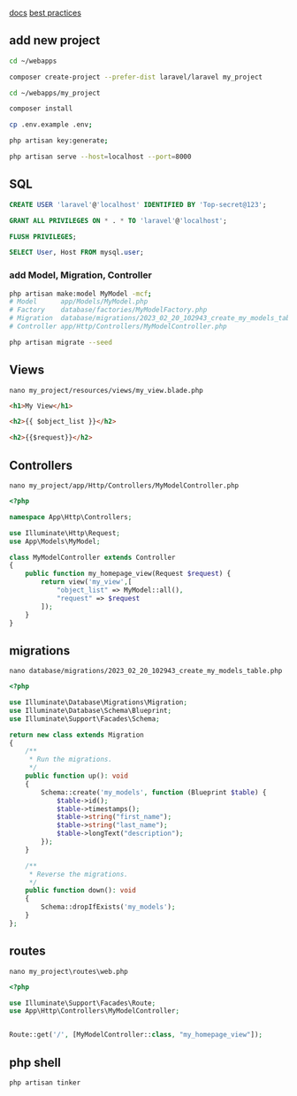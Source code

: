 [docs](https://laravel.com/docs/9.x/routing)
[best practices](https://github.com/alexeymezenin/laravel-best-practices)


## add new project
```bash
cd ~/webapps

composer create-project --prefer-dist laravel/laravel my_project

cd ~/webapps/my_project

composer install

cp .env.example .env;

php artisan key:generate;

php artisan serve --host=localhost --port=8000
```


## SQL
```sql
CREATE USER 'laravel'@'localhost' IDENTIFIED BY 'Top-secret@123';

GRANT ALL PRIVILEGES ON * . * TO 'laravel'@'localhost';

FLUSH PRIVILEGES;

SELECT User, Host FROM mysql.user;
```


### add Model, Migration, Controller
```bash
php artisan make:model MyModel -mcf;
# Model      app/Models/MyModel.php
# Factory    database/factories/MyModelFactory.php
# Migration  database/migrations/2023_02_20_102943_create_my_models_table.php
# Controller app/Http/Controllers/MyModelController.php

php artisan migrate --seed
```


## Views
`nano my_project/resources/views/my_view.blade.php`
```html
<h1>My View</h1>

<h2>{{ $object_list }}</h2>

<h2>{{$request}}</h2>
```


## Controllers
`nano my_project/app/Http/Controllers/MyModelController.php`
```php
<?php

namespace App\Http\Controllers;

use Illuminate\Http\Request;
use App\Models\MyModel;

class MyModelController extends Controller
{
    public function my_homepage_view(Request $request) {
        return view('my_view',[
            "object_list" => MyModel::all(),
            "request" => $request
        ]);
    }
}
```


## migrations
`nano database/migrations/2023_02_20_102943_create_my_models_table.php`
```php
<?php

use Illuminate\Database\Migrations\Migration;
use Illuminate\Database\Schema\Blueprint;
use Illuminate\Support\Facades\Schema;

return new class extends Migration
{
    /**
     * Run the migrations.
     */
    public function up(): void
    {
        Schema::create('my_models', function (Blueprint $table) {
            $table->id();
            $table->timestamps();
            $table->string("first_name");
            $table->string("last_name");
            $table->longText("description");
        });
    }

    /**
     * Reverse the migrations.
     */
    public function down(): void
    {
        Schema::dropIfExists('my_models');
    }
};
```


## routes
`nano my_project\routes\web.php`
```php
<?php

use Illuminate\Support\Facades\Route;
use App\Http\Controllers\MyModelController;


Route::get('/', [MyModelController::class, "my_homepage_view"]);
```


## php shell
```bash
php artisan tinker
```
